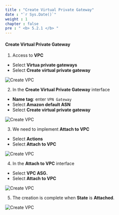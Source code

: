 ```yaml
---
title : "Create Virtual Private Gateway"
date : "`r Sys.Date()`"
weight : 1
chapter : false
pre : " <b> 5.2.1 </b> "
---
```


#### Create Virtual Private Gateway

1. Access to **VPC**

- Select **Virtua private gateways**
- Select **Create virtual private gateway**

![Create VPC](/images/6-VPNSitetoSite/6.1-vpgw/0001-vpgw.png?featherlight=false&width=90pc)

2. In the **Create Virtual Private Gateway** interface

- **Name tag**: enter `VPN Gateway`
- Select **Amazon default ASN**
- Select **Create virtual private gateway**

![Create VPC](/images/6-VPNSitetoSite/6.1-vpgw/0002-vpgw.png?featherlight=false&width=90pc)

3. We need to implement **Attach to VPC**

- Select **Actions**
- Select **Attach to VPC**

![Create VPC](/images/6-VPNSitetoSite/6.1-vpgw/0003-vpgw.png?featherlight=false&width=90pc)

4. In the **Attach to VPC** interface

- Select **VPC ASG.**
- Select **Attach to VPC**


![Create VPC](/images/6-VPNSitetoSite/6.1-vpgw/0004-vpgw.png?featherlight=false&width=90pc)

5. The creation is complete when **State** is **Attached**.

![Create VPC](/images/6-VPNSitetoSite/6.1-vpgw/0005-vpgw.png?featherlight=false&width=90pc)